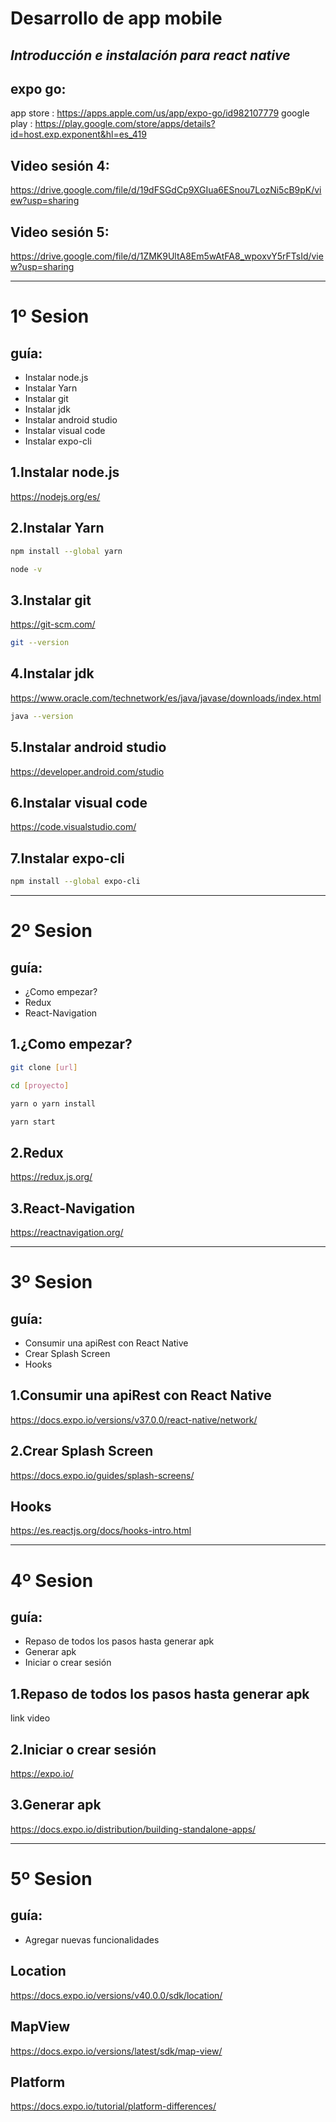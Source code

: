 # Desarrollo de app mobile
## _Introducción e instalación para react native_

## expo go:

app store : https://apps.apple.com/us/app/expo-go/id982107779
google play : https://play.google.com/store/apps/details?id=host.exp.exponent&hl=es_419

## Video sesión 4:
https://drive.google.com/file/d/19dFSGdCp9XGIua6ESnou7LozNi5cB9pK/view?usp=sharing

## Video sesión 5:
https://drive.google.com/file/d/1ZMK9UltA8Em5wAtFA8_wpoxvY5rFTsId/view?usp=sharing

---------------------------------------
# 1º Sesion 

## guía:
- Instalar node.js
- Instalar Yarn
- Instalar git
- Instalar jdk
- Instalar android studio
- Instalar visual code
- Instalar expo-cli

## 1.Instalar node.js
https://nodejs.org/es/

## 2.Instalar Yarn
```sh
npm install --global yarn

node -v
```

## 3.Instalar git

https://git-scm.com/

```sh
git --version
```

## 4.Instalar jdk

https://www.oracle.com/technetwork/es/java/javase/downloads/index.html

```sh
java --version
```

## 5.Instalar android studio

https://developer.android.com/studio

## 6.Instalar visual code

https://code.visualstudio.com/

## 7.Instalar expo-cli

```sh
npm install --global expo-cli
```

---------------------------------------
# 2º Sesion 

## guía:
- ¿Como empezar?
- Redux
- React-Navigation


## 1.¿Como empezar?

```sh
git clone [url]

cd [proyecto]

yarn o yarn install

yarn start
```

## 2.Redux

https://redux.js.org/

## 3.React-Navigation

https://reactnavigation.org/

---------------------------------------
# 3º Sesion 

## guía:
- Consumir una apiRest con React Native
- Crear Splash Screen
- Hooks


## 1.Consumir una apiRest con React Native

https://docs.expo.io/versions/v37.0.0/react-native/network/

## 2.Crear Splash Screen

https://docs.expo.io/guides/splash-screens/

## Hooks

https://es.reactjs.org/docs/hooks-intro.html

---------------------------------------
# 4º Sesion 

## guía:
- Repaso de todos los pasos hasta generar apk
- Generar apk
- Iniciar o crear sesión


## 1.Repaso de todos los pasos hasta generar apk
link video

## 2.Iniciar o crear sesión

https://expo.io/

## 3.Generar apk

https://docs.expo.io/distribution/building-standalone-apps/

---------------------------------------
# 5º Sesion 

## guía:
- Agregar nuevas funcionalidades

## Location
https://docs.expo.io/versions/v40.0.0/sdk/location/

## MapView
https://docs.expo.io/versions/latest/sdk/map-view/

## Platform
https://docs.expo.io/tutorial/platform-differences/
